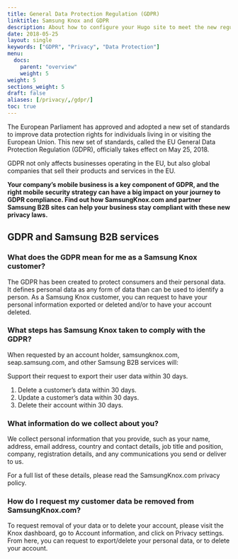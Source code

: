 ```yaml
---
title: General Data Protection Regulation (GDPR)
linktitle: Samsung Knox and GDPR
description: About how to configure your Hugo site to meet the new regulations.
date: 2018-05-25
layout: single
keywords: ["GDPR", "Privacy", "Data Protection"]
menu:
  docs:
    parent: "overview"
    weight: 5
weight: 5
sections_weight: 5
draft: false
aliases: [/privacy/,/gdpr/]
toc: true
---
```



The European Parliament has approved and adopted a new set of standards to improve data protection rights for individuals living in or visiting the European Union. This new set of standards, called the EU General Data Protection Regulation (GDPR), officially takes effect on May 25, 2018.

GDPR not only affects businesses operating in the EU, but also global companies that sell their products and services in the EU.

**Your company’s mobile business is a key component of GDPR, and the right mobile security strategy can have a big impact on your journey to GDPR compliance. Find out how SamsungKnox.com and partner Samsung B2B sites can help your business stay compliant with these new privacy laws.**

## GDPR and Samsung B2B services

### What does the GDPR mean for me as a Samsung Knox customer?
The GDPR has been created to protect consumers and their personal data. It defines personal data as any form of data than can be used to identify a person. As a Samsung Knox customer, you can request to have your personal information exported or deleted and/or to have your account deleted.

### What steps has Samsung Knox taken to comply with the GDPR?
When requested by an account holder, samsungknox.com, seap.samsung.com, and other Samsung B2B services will:

Support their request to export their user data within 30 days.
1. Delete a customer’s data within 30 days.
2. Update a customer’s data within 30 days.
3. Delete their account within 30 days.

### What information do we collect about you?
We collect personal information that you provide, such as your name, address, email address, country and contact details, job title and position, company, registration details, and any communications you send or deliver to us.

For a full list of these details, please read the SamsungKnox.com privacy policy.

### How do I request my customer data be removed from SamsungKnox.com?
To request removal of your data or to delete your account, please visit the Knox dashboard, go to Account information, and click on Privacy settings. From here, you can request to export/delete your personal data, or to delete your account.
